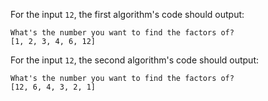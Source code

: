 For the input `12`, the first algorithm's code should output:
```
What's the number you want to find the factors of?
[1, 2, 3, 4, 6, 12]
```

For the input `12`, the second algorithm's code should output:
```
What's the number you want to find the factors of?
[12, 6, 4, 3, 2, 1]
```
